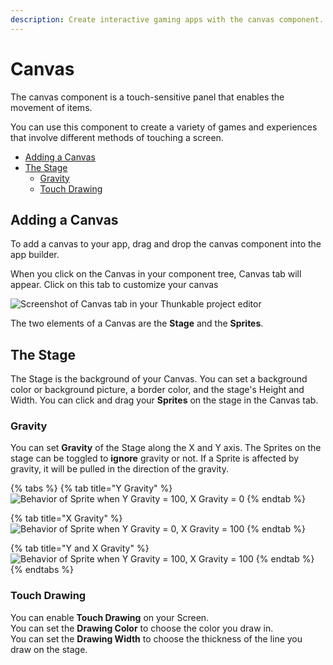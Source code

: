 ```yaml
---
description: Create interactive gaming apps with the canvas component.
---
```


# Canvas

The canvas component is a touch-sensitive panel that enables the movement of items. 

You can use this component to create a variety of games and experiences that involve different methods of touching a screen.

* [Adding a Canvas](canvas.md#adding-a-canvas)
* [The Stage](canvas.md#the-stage)
  * [Gravity](canvas.md#gravity)
  * [Touch Drawing](canvas.md#touch-drawing)

## Adding a Canvas 

To add a canvas to your app, drag and drop the canvas component into the app builder. 

When you click on the Canvas in your component tree, Canvas tab will appear. Click on this tab to customize your canvas

![Screenshot of Canvas tab in your Thunkable project editor](.gitbook/assets/canvastab.png)

The two elements of a Canvas are the **Stage** and the **Sprites**.

## The Stage

The Stage is the background of your Canvas. You can set a background color or background picture, a border color, and the stage's Height and Width. You can click and drag your **Sprites** on the stage in the Canvas tab.

### Gravity

You can set **Gravity** of the Stage along the X and Y axis. The Sprites on the stage can be toggled to **ignore** gravity or not. If a Sprite is affected by gravity, it will be pulled in the direction of the gravity. 

{% tabs %}
{% tab title="Y Gravity" %}
![Behavior of Sprite when Y Gravity = 100, X Gravity = 0](.gitbook/assets/y-axis-gravity.gif)
{% endtab %}

{% tab title="X Gravity" %}
![Behavior of Sprite when Y Gravity = 0, X Gravity = 100](.gitbook/assets/x-axis-gravity.gif)
{% endtab %}

{% tab title="Y and X Gravity" %}
![Behavior of Sprite when Y Gravity = 100, X Gravity = 100](.gitbook/assets/x-y-axis-gravity-1-.gif)
{% endtab %}
{% endtabs %}

### Touch Drawing

You can enable **Touch Drawing** on your Screen.   
You can set the **Drawing Color** to choose the color you draw in.   
You can set the **Drawing Width** to choose the thickness of the line you draw on the stage.

